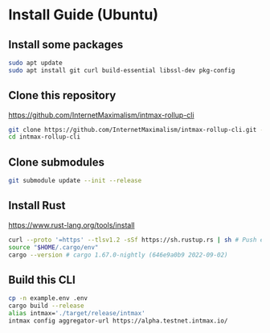 # Install Guide (Ubuntu)

## Install some packages

```sh
sudo apt update
sudo apt install git curl build-essential libssl-dev pkg-config
```

## Clone this repository

https://github.com/InternetMaximalism/intmax-rollup-cli

```sh
git clone https://github.com/InternetMaximalism/intmax-rollup-cli.git -b staging
cd intmax-rollup-cli
```

## Clone submodules

```sh
git submodule update --init --release
```

## Install Rust

https://www.rust-lang.org/tools/install

```sh
curl --proto '=https' --tlsv1.2 -sSf https://sh.rustup.rs | sh # Push enter key to select "1) Proceed with installation"
source "$HOME/.cargo/env"
cargo --version # cargo 1.67.0-nightly (646e9a0b9 2022-09-02)
```

## Build this CLI

```sh
cp -n example.env .env
cargo build --release
alias intmax='./target/release/intmax'
intmax config aggregator-url https://alpha.testnet.intmax.io/
```

